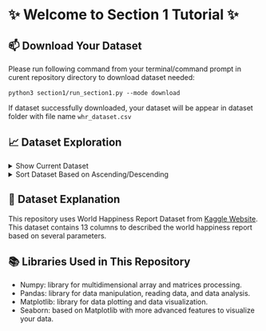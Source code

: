 # ✨ Welcome to Section 1 Tutorial ✨

## 📫 Download Your Dataset

Please run following command from your terminal/command prompt in curent repository directory to download dataset needed:

```shell
python3 section1/run_section1.py --mode download
```

If dataset successfully downloaded, your dataset will be appear in dataset folder with file name `whr_dataset.csv`

## 📈 Dataset Exploration

<details>
<Summary> Show Current Dataset </Summary>

Please run this command below:

```shell
python3 section1/run_section1.py --mode show --dataset ./dataset/whr_dataset.csv
```

The output from this command will be like this:

![alt](./assets/load_five_rows.png)

</details>

<details>
<Summary>Sort Dataset Based on Ascending/Descending</Summary>

Please run this command below to sort in Ascending order:

```shell
python3 section1/run_section1.py --mode sort --dataset ./dataset/whr_dataset.csv --type_sort asc --column Country
```

For Descending order please run this command:

```shell
python3 section1/run_section1.py --mode sort --dataset ./dataset/whr_dataset.csv --type_sort desc --column Country
```

**💡 Tips: you can change which column you want to sort. Make sure that column exist in dataset!!**

</details>

## 📁 Dataset Explanation

This repository uses World Happiness Report Dataset from [Kaggle Website](https://www.kaggle.com/datasets/unsdsn/world-happiness?resource=download&select=2016.csv). This dataset contains 13 columns to described the world happiness report based on several parameters.

## 📚 Libraries Used in This Repository

- Numpy: library for multidimensional array and matrices processing.
- Pandas: library for data manipulation, reading data, and data analysis.
- Matplotlib: library for data plotting and data visualization.
- Seaborn: based on Matplotlib with more advanced features to visualize your data.
